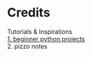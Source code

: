 <html> 
<head> 
<h1> Credits </h1>
</head>
<body>
<p> Tutorials & Inspirations
<a href="https://www.youtube.com/watch?v=DLn3jOsNRVE" a>
<br>
1. beginner python projects </a>
<br>
2. pizzo notes 
<p/>
</body>
</html>
